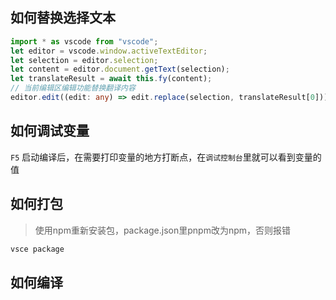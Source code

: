 ## 如何替换选择文本

```ts
import * as vscode from "vscode";
let editor = vscode.window.activeTextEditor;
let selection = editor.selection;
let content = editor.document.getText(selection);
let translateResult = await this.fy(content);
// 当前编辑区编辑功能替换翻译内容
editor.edit((edit: any) => edit.replace(selection, translateResult[0]));
```

## 如何调试变量

`F5` 启动编译后，在需要打印变量的地方打断点，在`调试控制台`里就可以看到变量的值

## 如何打包

> 使用npm重新安装包，package.json里pnpm改为npm，否则报错

```sh
vsce package
```

## 如何编译
